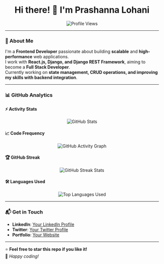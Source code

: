 <h1 align="center">Hi there! 👋 I'm Prashanna Lohani</h1>

<p align="center">
  <img src="https://komarev.com/ghpvc/?username=Prashanna-Lohani&label=Profile%20Views&color=blueviolet&style=flat" alt="Profile Views" />
</p>

---

### 🚀 About Me
I'm a **Frontend Developer** passionate about building **scalable** and **high-performance** web applications.  
I work with **React.js, Django, and Django REST Framework**, aiming to become a **Full Stack Developer**.  
Currently working on **state management, CRUD operations, and improving my skills with backend integration**.

---

### 📊 GitHub Analytics

#### ⚡ Activity Stats
<p align="center">
  <img src="https://github-readme-stats.vercel.app/api?username=Prashanna-Lohani&show_icons=true&theme=radical&count_private=true" alt="GitHub Stats" />
</p>

#### 📈 Code Frequency  
<p align="center">
  <img src="https://github-readme-activity-graph.vercel.app/graph?username=Prashanna-Lohani&theme=react-dark&hide_border=true" alt="GitHub Activity Graph" />
</p>

#### 🏆 GitHub Streak
<p align="center">
  <img src="https://github-readme-streak-stats.herokuapp.com/?user=Prashanna-Lohani&theme=radical" alt="GitHub Streak Stats" />
</p>

#### 🛠 Languages Used  
<p align="center">
  <img src="https://github-readme-stats.vercel.app/api/top-langs/?username=Prashanna-Lohani&langs_count=8&theme=radical&layout=compact" alt="Top Languages Used" />
</p>

---

### 📬 Get in Touch
- **LinkedIn**: [Your LinkedIn Profile](https://www.linkedin.com/in/yourprofile/)
- **Twitter**: [Your Twitter Profile](https://twitter.com/yourprofile)
- **Portfolio**: [Your Website](https://yourportfolio.com)

---

⭐ **Feel free to star this repo if you like it!**  
🚀 _Happy coding!_

